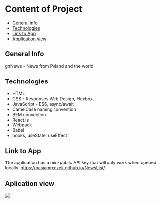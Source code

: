 # Content of Project
* [General info](#general-info)
* [Technologies](#technologies)
* [Link to App](#link)
* [Application view](#application-view)

## General Info
gnNews - News from Poland and the world. 

## Technologies
<ul>
<li>HTML</li>
<li>CSS - Responses Web Design, Flexbox,</li>
<li>JavaScript - ES6, async/await</li>
<li>CamelCase naming convention</li>
<li>BEM convection</li>
<li>React.js</li>
<li>Webpack</li>
<li>Babel</li>
<li>hooks, useState, useEffect</li>
</ul>

## Link to App
The application has a non-public API key that will only work when opened locally.
https://basiamroczek.github.io/NewsList/
## Aplication view
<img src="https://i.postimg.cc/rFBByNJs/News-List-View.png"></img>
